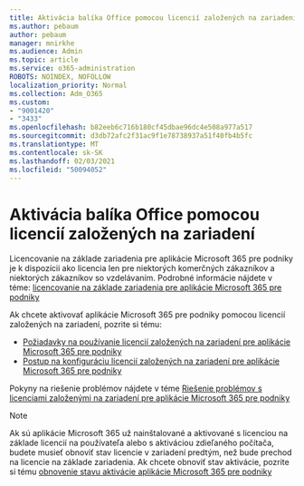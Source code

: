 ```yaml
---
title: Aktivácia balíka Office pomocou licencií založených na zariadení
ms.author: pebaum
author: pebaum
manager: mnirkhe
ms.audience: Admin
ms.topic: article
ms.service: o365-administration
ROBOTS: NOINDEX, NOFOLLOW
localization_priority: Normal
ms.collection: Adm_O365
ms.custom:
- "9001420"
- "3433"
ms.openlocfilehash: b82eeb6c716b180cf45dbae96dc4e508a977a517
ms.sourcegitcommit: d3db72afc2f31ac9f1e78738937a51f40fb4b5fc
ms.translationtype: MT
ms.contentlocale: sk-SK
ms.lasthandoff: 02/03/2021
ms.locfileid: "50094052"
---
```

# <a name="activating-office-using-device-based-licensing"></a>Aktivácia balíka Office pomocou licencií založených na zariadení

Licencovanie na základe zariadenia pre aplikácie Microsoft 365 pre podniky je k dispozícii ako licencia len pre niektorých komerčných zákazníkov a niektorých zákazníkov so vzdelávaním. Podrobné informácie nájdete v téme: [licencovanie na základe zariadenia pre aplikácie Microsoft 365 pre podniky](https://docs.microsoft.com/deployoffice/device-based-licensing)

Ak chcete aktivovať aplikácie Microsoft 365 pre podniky pomocou licencií založených na zariadení, pozrite si tému:

- [Požiadavky na používanie licencií založených na zariadení pre aplikácie Microsoft 365 pre podniky](https://docs.microsoft.com/deployoffice/device-based-licensing#requirements-for-using-device-based-licensing-for-microsoft-365-apps-for-enterprise)
- [Postup na konfiguráciu licencií založených na zariadení pre aplikácie Microsoft 365 pre podniky](https://docs.microsoft.com/deployoffice/device-based-licensing#steps-to-configure-device-based-licensing-for-microsoft-365-apps-for-enterprise)

Pokyny na riešenie problémov nájdete v téme [Riešenie problémov s licenciami založenými na zariadení pre aplikácie Microsoft 365 pre podniky](https://docs.microsoft.com/deployoffice/device-based-licensing#troubleshoot-device-based-licensing-for-microsoft-365-apps-for-enterprise)

> [!NOTE]
> Ak sú aplikácie Microsoft 365 už nainštalované a aktivované s licenciou na základe licencií na používateľa alebo s aktiváciou zdieľaného počítača, budete musieť obnoviť stav licencie v zariadení predtým, než bude prechod na licencie na základe zariadenia. Ak chcete obnoviť stav aktivácie, pozrite si tému [obnovenie stavu aktivácie aplikácie Microsoft 365 pre podniky](https://docs.microsoft.com/office/troubleshoot/activation/reset-office-365-proplus-activation-state)
